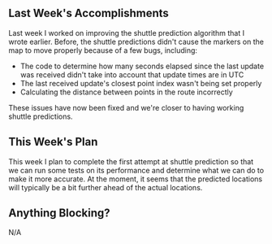 ## Last Week's Accomplishments
Last week I worked on improving the shuttle prediction algorithm that I wrote
earlier. Before, the shuttle predictions didn't cause the markers on the map to
move properly because of a few bugs, including:
- The code to determine how many seconds elapsed since the last update was
  received didn't take into account that update times are in UTC
- The last received update's closest point index wasn't being set properly
- Calculating the distance between points in the route incorrectly

These issues have now been fixed and we're closer to having working shuttle
predictions.


## This Week's Plan
This week I plan to complete the first attempt at shuttle prediction so that we
can run some tests on its performance and determine what we can do to make it
more accurate. At the moment, it seems that the predicted locations will
typically be a bit further ahead of the actual locations.

## Anything Blocking?
N/A

